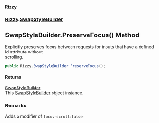 #### [Rizzy](index.md 'index')
### [Rizzy](Rizzy.md 'Rizzy').[SwapStyleBuilder](Rizzy.SwapStyleBuilder.md 'Rizzy.SwapStyleBuilder')

## SwapStyleBuilder.PreserveFocus() Method

Explicitly preserves focus between requests for inputs that have a defined id attribute without  
scrolling.

```csharp
public Rizzy.SwapStyleBuilder PreserveFocus();
```

#### Returns
[SwapStyleBuilder](Rizzy.SwapStyleBuilder.md 'Rizzy.SwapStyleBuilder')  
This [SwapStyleBuilder](Rizzy.SwapStyleBuilder.md 'Rizzy.SwapStyleBuilder') object instance.

### Remarks
Adds a modifier of `focus-scroll:false`